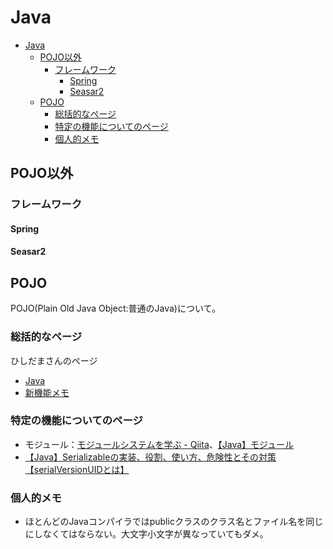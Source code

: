 # Java

- [Java](#java)
  - [POJO以外](#pojo以外)
    - [フレームワーク](#フレームワーク)
      - [Spring](#spring)
      - [Seasar2](#seasar2)
  - [POJO](#pojo)
    - [総括的なページ](#総括的なページ)
    - [特定の機能についてのページ](#特定の機能についてのページ)
    - [個人的メモ](#個人的メモ)

## POJO以外

### フレームワーク

#### Spring

#### Seasar2

## POJO

POJO(Plain Old Java Object:普通のJava)について。

### 総括的なページ

ひしだまさんのページ
- [Java](http://www.ne.jp/asahi/hishidama/home/tech/java/index.html)
- [新機能メモ](http://www.ne.jp/asahi/hishidama/home/tech/java/uptodate.html)

### 特定の機能についてのページ

- モジュール：[モジュールシステムを学ぶ - Qiita](https://qiita.com/opengl-8080/items/93c8e0cf58654d5f73cb)、[【Java】モジュール](https://qiita.com/suema0331/items/121e23300527832cc117)
- [【Java】Serializableの実装、役割、使い方、危険性とその対策【serialVersionUIDとは】](https://debimate.jp/2021/02/20/【java】serializableの実装、役割、使い方、危険性とその対/)

### 個人的メモ

- ほとんどのJavaコンパイラではpublicクラスのクラス名とファイル名を同じにしなくてはならない。大文字小文字が異なっていてもダメ。
